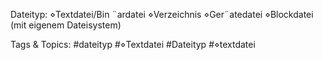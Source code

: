 Dateityp:
⋄Textdatei/Bin ¨ardatei
⋄Verzeichnis
⋄Ger¨atedatei
⋄Blockdatei (mit eigenem Dateisystem)

   Tags & Topics:
   #dateityp
   #⋄Textdatei
   #Dateityp
   #⋄textdatei